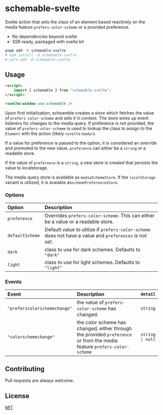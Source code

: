 # schemable-svelte

Svelte action that sets the class of an element based reactively on the media
feature `prefers-color-scheme` or a provided preference.

-   No dependencies beyond svelte
-   SSR ready, packaged with svelte kit

```bash
pnpm add -D schemable-svelte
# npm install -D schemable-svelte
# yarn add -D schemable-svelte
```

## Usage

```html
<script>
	import { schemable } from "schemable-svelte";
</script>

<svelte:window use:schemable />
```

Upon first initialization, scheamble creates a store which fetches the value of
`prefers-color-scheme` and sets it in context. The store wires up event
listeners for changes to the media query. If preference is not provided, the
value of `prefers-color-scheme` is used to lookup the class to assign to the
`Element` with the action (likely `<svelte:body>`).

If a value for preference is passed to the option, it is considered an override
and promoted to the new value. `preference` can either be a `string` or a
readable store.

If the value of `preference` is a `string`, a new store is created that persists
the value to localstorage.

The media query store is available as `mediaSchemeStore`. If the `localStorage`
variant is utilized, it is avaiable as`schemePreferenceStore`.

### Options

| Option          | Description                                                                                            |
| :-------------- | :----------------------------------------------------------------------------------------------------- |
| `preference`    | Overrides `prefers-color-scheme`. This can either be a value or a readable store.                      |
| `defaultScheme` | Default value to utilize if `prefers-color-scheme` does not have a value and `preferences` is not set. |
| `dark`          | class to use for dark schemes. Defaults to `"dark"`                                                    |
| `light`         | class to use for light schemes. Defaults to `"light"`                                                  |

### Events

| Event                        | Description                                                                                                             |         `detail` |
| :--------------------------- | :---------------------------------------------------------------------------------------------------------------------- | ---------------: |
| `"preferscolorschemechange"` | the value of `prefers-color-scheme` has changed.                                                                        |         `string` |
| `"colorschemechange"`        | the color scheme has changed, either through the provided `preference` or from the media feature `prefers-color-scheme` | `string \| null` |

## Contributing

Pull requests are always welcome.

## License

[MIT](https://choosealicense.com/licenses/mit/)
